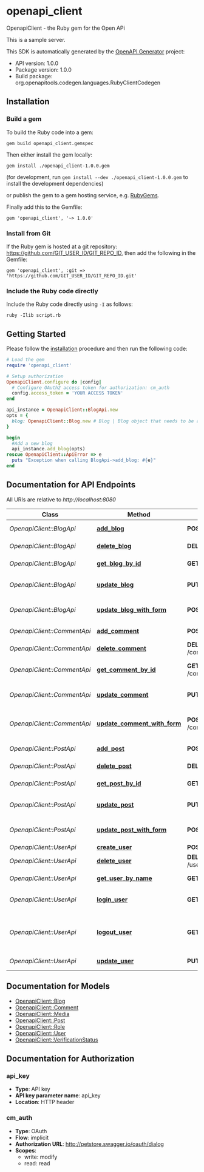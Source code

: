 # openapi_client

OpenapiClient - the Ruby gem for the Open APi

This is a sample server.


This SDK is automatically generated by the [OpenAPI Generator](https://openapi-generator.tech) project:

- API version: 1.0.0
- Package version: 1.0.0
- Build package: org.openapitools.codegen.languages.RubyClientCodegen

## Installation

### Build a gem

To build the Ruby code into a gem:

```shell
gem build openapi_client.gemspec
```

Then either install the gem locally:

```shell
gem install ./openapi_client-1.0.0.gem
```

(for development, run `gem install --dev ./openapi_client-1.0.0.gem` to install the development dependencies)

or publish the gem to a gem hosting service, e.g. [RubyGems](https://rubygems.org/).

Finally add this to the Gemfile:

    gem 'openapi_client', '~> 1.0.0'

### Install from Git

If the Ruby gem is hosted at a git repository: https://github.com/GIT_USER_ID/GIT_REPO_ID, then add the following in the Gemfile:

    gem 'openapi_client', :git => 'https://github.com/GIT_USER_ID/GIT_REPO_ID.git'

### Include the Ruby code directly

Include the Ruby code directly using `-I` as follows:

```shell
ruby -Ilib script.rb
```

## Getting Started

Please follow the [installation](#installation) procedure and then run the following code:

```ruby
# Load the gem
require 'openapi_client'

# Setup authorization
OpenapiClient.configure do |config|
  # Configure OAuth2 access token for authorization: cm_auth
  config.access_token = 'YOUR ACCESS TOKEN'
end

api_instance = OpenapiClient::BlogApi.new
opts = {
  blog: OpenapiClient::Blog.new # Blog | Blog object that needs to be added
}

begin
  #Add a new blog
  api_instance.add_blog(opts)
rescue OpenapiClient::ApiError => e
  puts "Exception when calling BlogApi->add_blog: #{e}"
end

```

## Documentation for API Endpoints

All URIs are relative to *http://localhost:8080*

Class | Method | HTTP request | Description
------------ | ------------- | ------------- | -------------
*OpenapiClient::BlogApi* | [**add_blog**](docs/BlogApi.md#add_blog) | **POST** /blog | Add a new blog
*OpenapiClient::BlogApi* | [**delete_blog**](docs/BlogApi.md#delete_blog) | **DELETE** /blog/{blogId} | Deletes a blog
*OpenapiClient::BlogApi* | [**get_blog_by_id**](docs/BlogApi.md#get_blog_by_id) | **GET** /blog/{blogId} | Find blog by ID
*OpenapiClient::BlogApi* | [**update_blog**](docs/BlogApi.md#update_blog) | **PUT** /blog | Update an existing blog
*OpenapiClient::BlogApi* | [**update_blog_with_form**](docs/BlogApi.md#update_blog_with_form) | **POST** /blog/{blogId} | Updates a blog with form data
*OpenapiClient::CommentApi* | [**add_comment**](docs/CommentApi.md#add_comment) | **POST** /comment | Add a new comment
*OpenapiClient::CommentApi* | [**delete_comment**](docs/CommentApi.md#delete_comment) | **DELETE** /comment/{commentId} | Deletes a comment
*OpenapiClient::CommentApi* | [**get_comment_by_id**](docs/CommentApi.md#get_comment_by_id) | **GET** /comment/{commentId} | Find comment by ID
*OpenapiClient::CommentApi* | [**update_comment**](docs/CommentApi.md#update_comment) | **PUT** /comment | Update an existing comment
*OpenapiClient::CommentApi* | [**update_comment_with_form**](docs/CommentApi.md#update_comment_with_form) | **POST** /comment/{commentId} | Updates a comment with form data
*OpenapiClient::PostApi* | [**add_post**](docs/PostApi.md#add_post) | **POST** /post | Add a new post
*OpenapiClient::PostApi* | [**delete_post**](docs/PostApi.md#delete_post) | **DELETE** /post/{postId} | Deletes a post
*OpenapiClient::PostApi* | [**get_post_by_id**](docs/PostApi.md#get_post_by_id) | **GET** /post/{postId} | Find post by ID
*OpenapiClient::PostApi* | [**update_post**](docs/PostApi.md#update_post) | **PUT** /post | Update an existing post
*OpenapiClient::PostApi* | [**update_post_with_form**](docs/PostApi.md#update_post_with_form) | **POST** /post/{postId} | Updates a post with form data
*OpenapiClient::UserApi* | [**create_user**](docs/UserApi.md#create_user) | **POST** /user | Create user
*OpenapiClient::UserApi* | [**delete_user**](docs/UserApi.md#delete_user) | **DELETE** /user/{username} | Delete user
*OpenapiClient::UserApi* | [**get_user_by_name**](docs/UserApi.md#get_user_by_name) | **GET** /user/{username} | Get user by user name
*OpenapiClient::UserApi* | [**login_user**](docs/UserApi.md#login_user) | **GET** /user/login | Logs user into the system
*OpenapiClient::UserApi* | [**logout_user**](docs/UserApi.md#logout_user) | **GET** /user/logout | Logs out current logged in user session
*OpenapiClient::UserApi* | [**update_user**](docs/UserApi.md#update_user) | **PUT** /user/{username} | Updated user


## Documentation for Models

 - [OpenapiClient::Blog](docs/Blog.md)
 - [OpenapiClient::Comment](docs/Comment.md)
 - [OpenapiClient::Media](docs/Media.md)
 - [OpenapiClient::Post](docs/Post.md)
 - [OpenapiClient::Role](docs/Role.md)
 - [OpenapiClient::User](docs/User.md)
 - [OpenapiClient::VerificationStatus](docs/VerificationStatus.md)


## Documentation for Authorization


### api_key


- **Type**: API key
- **API key parameter name**: api_key
- **Location**: HTTP header

### cm_auth


- **Type**: OAuth
- **Flow**: implicit
- **Authorization URL**: http://petstore.swagger.io/oauth/dialog
- **Scopes**: 
  - write: modify
  - read: read

